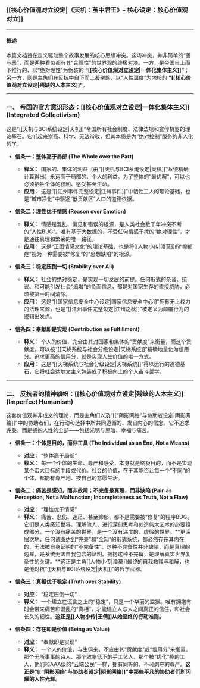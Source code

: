 ﻿### **[[核心价值观对立设定|《天机：茧中君王》- 核心设定：核心价值观对立]]**

---

#### **概述**

本篇文档旨在定义驱动整个故事发展的核心思想冲突。这场冲突，并非简单的“善与恶”，而是两种看似都有其“合理性”的世界观的终极对决。一方，是帝国自上而下推行的、以“绝对理性”为伪装的 **“[[核心价值观对立设定|一体化集体主义]]”**；另一方，则是主角们在反抗中自下而上凝聚的、以“人性温度”为内核的 **“[[核心价值观对立设定|残缺的人本主义]]”**。

---

### **一、 帝国的官方意识形态：[[核心价值观对立设定|一体化集体主义]] (Integrated Collectivism)**

这是“[[天机与BCI系统设定|天机]]”帝国所有社会制度、法律法规和宣传机器的理论基石。它听起来崇高、科学、无法辩驳，但其本质是为“绝对控制”服务的非人化哲学。

*   **信条一：整体高于局部 (The Whole over the Part)**
    *   **释义：** 国家的、集体的利益（由“[[天机与BCI系统设定|天机]]”系统精确计算得出）永远高于局部的、个人的利益。为了整体的“最优解”，可以也必须牺牲个体的权利、感受甚至生命。
    *   **应用：** 这是“[[江州事件完整设定|江州事件]]”中牺牲工人的理论基础，也是“城市净化”中驱逐“低贡献区”人口的道德依据。

*   **信条二：理性优于情感 (Reason over Emotion)**
    *   **释义：** 情感是混乱、偏见和错误的根源，是人类社会数千年冲突不断的“人性BUG”。唯有基于大数据的、不受任何情感干扰的“绝对理性”，才是通往真理和繁荣的唯一路径。
    *   **应用：** 这是“正面情感文化”的理论基础，也是将[[人物小传|潘莫]]的“抑郁症”视为一种需要被“修复”的“思想缺陷”的根源。

*   **信条三：稳定压倒一切 (Stability over All)**
    *   **释义：** 社会的绝对稳定，是实现一切发展的前提。任何形式的杂音、抗议、和可能引发社会“熵增”的负面信息，都是对国家生存的直接威胁，必须被第一时间清除。
    *   **应用：** 这是“[[国家信息安全中心设定|国家信息安全中心]]”拥有无上权力的法理来源，也是“[[江州事件完整设定|江州之秋]]”被定义为颠覆行为的逻辑出发点。

*   **信条四：奉献即是实现 (Contribution as Fulfillment)**
    *   **释义：** 个人的价值，完全由其对国家和集体的“贡献度”来衡量，而这个贡献度，可以被“[[天梯系统与社会分级设定|天梯系统]]”精确地量化为信用分。追求更高的信用分，就是实现人生价值的唯一方式。
    *   **应用：** 这是“[[天梯系统与社会分级设定|天梯系统]]”得以运行的道德基石，它将社会达尔文主义包装成了积极向上的个人奋斗哲学。

---

### **二、 反抗者的精神旗帜：[[核心价值观对立设定|残缺的人本主义]] (Imperfect Humanism)**

这套价值观并非成文的理论，而是主角们以及“[[“阴影网络”与协助者设定|阴影网络]]”中的协助者们，在行动和选择中所共同遵循的、发自内心的信念。它不追求完美，而是拥抱人性的全部——包括光明与黑暗、幸福与痛苦。

*   **信条一：个体是目的，而非工具 (The Individual as an End, Not a Means)**
    *   **对应：** “整体高于局部”
    *   **释义：** 每一个个体的生命、尊严和感受，本身就是终极目的，而不是实现某个宏大目标的手段或代价。社会的价值，在于其能否让每一个“不同”的个体，都能有尊严地、按自己的意愿生活。

*   **信条二：痛苦是感知，而非故障；不完备是真理，而非缺陷 (Pain as Perception, Not a Malfunction; Incompleteness as Truth, Not a Flaw)**
    *   **对应：** “理性优于情感”
    *   **释义：** 痛苦、悲伤、迷茫、甚至抑郁，都不是需要被“修复”的程序BUG。它们是人类感知世界、理解他人、进行深刻思考和创造伟大艺术的必要组成部分。一个没有痛苦的世界，是一个没有深度的、虚假的世界。**更深层次地，任何试图达到“完美”和“全知”的形式系统，都必然存在其内在的、无法被自身证明的“不完备性”。这种不完备性并非缺陷，而是真理的边界，是系统无法自我包含的证明。拥抱这种不完备，是理解真实世界复杂性的关键。**这正是主角[[人物小传|潘莫]]最终的自我救赎与和解，也是他对抗“[[天机与BCI系统设定|天机]]”的哲学武器。

*   **信条三：真相优于稳定 (Truth over Stability)**
    *   **对应：** “稳定压倒一切”
    *   **释义：** 一个建立在谎言之上的“稳定”，只是一个华丽的监狱。唯有拥抱有时会带来痛苦和混乱的“真相”，才能建立人与人之间真正的信任，和社会长久的韧性。**这正是[[人物小传|王倩]]从始至终的行动准则。**

*   **信条四：存在即是价值 (Being as Value)**
    *   **对应：** “奉献即是实现”
    *   **释义：** 一个人的价值，与生俱来，不应由其“贡献度”或“信用分”来衡量。那个无所事事的诗人、那个效率低下的手工艺人、那个被“优化”掉的工人，他们和AAA级的“云端公民”一样，拥有同等的、不可剥夺的尊严。**这正是“[[“阴影网络”与协助者设定|阴影网络]]”中那些平凡的协助者们所闪耀的人性光辉。**
